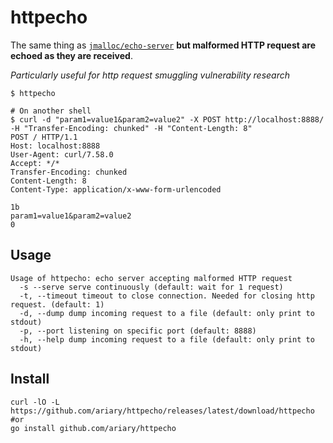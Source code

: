 # httpecho

The same thing as [`jmalloc/echo-server`](https://github.com/jmalloc/echo-server) **but malformed HTTP request are echoed as they are received**.

*Particularly useful for http request smuggling vulnerability research*

```shell
$ httpecho

# On another shell
$ curl -d "param1=value1&param2=value2" -X POST http://localhost:8888/ -H "Transfer-Encoding: chunked" -H "Content-Length: 8"
POST / HTTP/1.1
Host: localhost:8888
User-Agent: curl/7.58.0
Accept: */*
Transfer-Encoding: chunked
Content-Length: 8
Content-Type: application/x-www-form-urlencoded

1b
param1=value1&param2=value2
0

```

## Usage
```shell
Usage of httpecho: echo server accepting malformed HTTP request
  -s --serve serve continuously (default: wait for 1 request)
  -t, --timeout timeout to close connection. Needed for closing http request. (default: 1)
  -d, --dump dump incoming request to a file (default: only print to stdout)
  -p, --port listening on specific port (default: 8888)
  -h, --help dump incoming request to a file (default: only print to stdout)
```

## Install

```shell
curl -lO -L https://github.com/ariary/httpecho/releases/latest/download/httpecho
#or
go install github.com/ariary/httpecho
```
